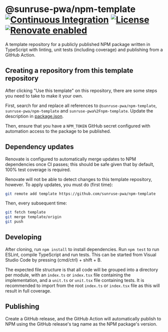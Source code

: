 # @sunruse-pwa/npm-template [![Continuous Integration](https://github.com/sunruse-pwa/npm-template/workflows/Continuous%20Integration/badge.svg)](https://github.com/sunruse-pwa/npm-template/actions) [![License](https://img.shields.io/github/license/sunruse-pwa/npm-template.svg)](https://github.com/sunruse-pwa/npm-template/blob/master/license) [![Renovate enabled](https://img.shields.io/badge/renovate-enabled-brightgreen.svg)](https://renovatebot.com/)

A template repository for a publicly published NPM package written in TypeScript with linting, unit tests (including coverage) and publishing from a GitHub Action.

## Creating a repository from this template repository

After clicking "Use this template" on this repository, there are some steps you need to take to make it your own.

First, search for and replace all references to `@sunruse-pwa/npm-template`, `sunruse-pwa/npm-template` and `sunruse-pwa%2Fnpm-template`.  Update the description in [package.json](./package.json).

Then, ensure that you have a `NPM_TOKEN` GitHub secret configured with automation access to the package to be published.

## Dependency updates

Renovate is configured to automatically merge updates to NPM dependencies once CI passes; this should be safe given that by default, 100% test coverage is required.

Renovate will not be able to detect changes to this template repository, however.  To apply updates, you must do (first time):

```sh
git remote add template https://github.com/sunruse-pwa/npm-template
```

Then, every subsequent time:

```sh
git fetch template
git merge template/origin
git push
```

## Developing

After cloning, run `npm install` to install dependencies.  Run `npm test` to run ESLint, compile TypeScript and run tests.  This can be started from Visual Studio Code by pressing (cmd/ctrl) + shift + B.

The expected file structure is that all code will be grouped into a directory per module, with an `index.ts` or `index.tsx` file containing the implementation, and a `unit.ts` or `unit.tsx` file containing tests.  It is recommended to import from the root `index.ts` or `index.tsx` file as this will result in full coverage.

## Publishing

Create a GitHub release, and the GitHub Action will automatically publish to NPM using the GitHub release's tag name as the NPM package's version.
